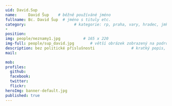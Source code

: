 ```yaml
---
uid: David.Sup
name:     David Šup    # běžně používáné jméno
fullname: Bc. David Šup  # jméno s tituly etc.
category:                     # kategorie: rp, praha, vary, hradec, jmk, senat
- 
position:
img: people/neznamy1.jpg          # 165 x 220
img-full: people/sup_david.jpg       # větší obrázek zobrazený na podrobném profilu
description: bez politické příslušnosti                # kratký popis, max 160 znaků
mail:

mob:   
profiles: 
  github: 
  facebook:      
  twitter:        
  flickr:       
heroImg: banner-default.jpg
published: true
---
```

